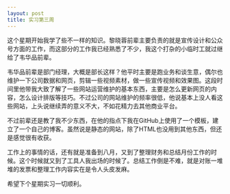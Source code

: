 ```yaml
---
layout: post
title: 实习第三周
---
```


这个星期开始我学了些不一样的知识。黎晓蓉前辈主要负责的就是宣传设计和公众号方面的工作，而这部分的工作我已经熟悉了不少，我这个打杂的小临时工就过继给了韦华品前辈。
    
韦华品前辈是部门经理，大概是部长这样？他平时主要是跑业务和谈生意，偶尔也维护一下公司数据和网页，剪辑一些视频素材，做一些宣传视频和效果图。这段时间里他带我大致了解了一些网站运营维护的基本东西，主要是怎么更新网页的内容，怎么设计排版等技巧。不过公司的网站维护的频率很低，他说基本上没人看这些网站，上头说继续弄的意义不大，不如花精力去其他商业平台。
    
不过前辈还是教了我不少东西，在他的指点下我在GitHub上使用了一个模板，建立了一个自己的博客。虽然说是静态的网站，除了HTML也没用到其他东西，但还是感觉很有收获。
    
工作上的事情的话，还有就是准备到八月，又到了整理财务和总结月份工作的时候。这个时候就又到了工具人我出场的时候了。总结工作倒是不难，就是对账一堆堆的发票和整理工作内容实在是令人头皮发麻。
    
希望下个星期实习一切顺利。
